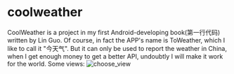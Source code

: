 # coolweather
CoolWeather is a project in my first Android-developing book(第一行代码) written by Lin Guo.
Of course, in fact the APP's name is ToWeather, which I like to call it "今天气".
But it can only be used to report the weather in China, when I get enough money to get a better API, undoubtly I will make it work for the world.
Some views:
![choose_view](https://cloud.githubusercontent.com/assets/7379793/9829580/8a8dba38-593c-11e5-8f76-bbfbf8aa641f.png)
